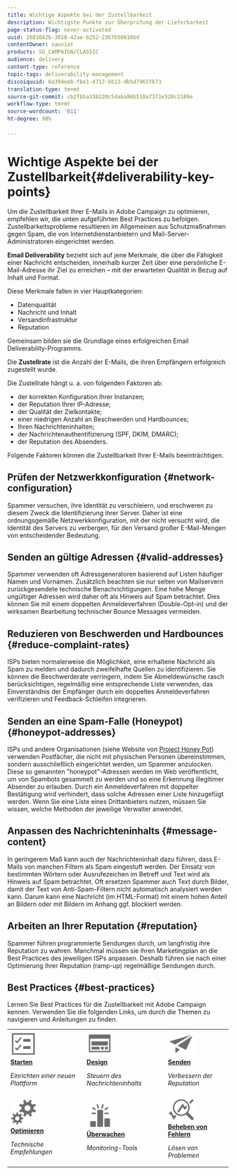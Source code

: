 ```yaml
---
title: Wichtige Aspekte bei der Zustellbarkeit
description: Wichtigste Punkte zur Überprüfung der Lieferbarkeit
page-status-flag: never-activated
uuid: 2681042b-3018-42ae-b252-2367b56616bd
contentOwner: sauviat
products: SG_CAMPAIGN/CLASSIC
audience: delivery
content-type: reference
topic-tags: deliverability-management
discoiquuid: 6a394eeb-fbe1-4712-bb13-db5d7965fb73
translation-type: tm+mt
source-git-commit: cb2fb5a338220c54aba96b510a7371e520c2189e
workflow-type: tm+mt
source-wordcount: '611'
ht-degree: 98%

---
```



# Wichtige Aspekte bei der Zustellbarkeit{#deliverability-key-points}

Um die Zustellbarkeit Ihrer E-Mails in Adobe Campaign zu optimieren, empfehlen wir, die unten aufgeführten Best Practices zu befolgen. Zustellbarkeitsprobleme resultieren im Allgemeinen aus Schutzmaßnahmen gegen Spam, die von Internetdienstanbietern und Mail-Server-Administratoren eingerichtet werden.

**Email Deliverability** bezieht sich auf jene Merkmale, die über die Fähigkeit einer Nachricht entscheiden, innerhalb kurzer Zeit über eine persönliche E-Mail-Adresse ihr Ziel zu erreichen – mit der erwarteten Qualität in Bezug auf Inhalt und Format.

Diese Merkmale fallen in vier Hauptkategorien:
* Datenqualität
* Nachricht und Inhalt
* Versandinfrastruktur
* Reputation

Gemeinsam bilden sie die Grundlage eines erfolgreichen Email Deliverability-Programms.

Die **Zustellrate** ist die Anzahl der E-Mails, die ihren Empfängern erfolgreich zugestellt wurde.

Die Zustellrate hängt u. a. von folgenden Faktoren ab:
* der korrekten Konfiguration Ihrer Instanzen;
* der Reputation Ihrer IP-Adresse;
* der Qualität der Zielkontakte;
* einer niedrigen Anzahl an Beschwerden und Hardbounces;
* Ihren Nachrichteninhalten;
* der Nachrichtenauthentifizierung (SPF, DKIM, DMARC);
* der Reputation des Absenders.

Folgende Faktoren können die Zustellbarkeit Ihrer E-Mails beeinträchtigen.

## Prüfen der Netzwerkkonfiguration {#network-configuration}

Spammer versuchen, ihre Identität zu verschleiern, und erschweren zu diesem Zweck die Identifizierung ihrer Server. Daher ist eine ordnungsgemäße Netzwerkkonfiguration, mit der nicht versucht wird, die Identität des Servers zu verbergen, für den Versand großer E-Mail-Mengen von entscheidender Bedeutung.

## Senden an gültige Adressen {#valid-addresses}

Spammer verwenden oft Adressgeneratoren basierend auf Listen häufiger Namen und Vornamen. Zusätzlich beachten sie nur selten von Mailservern zurückgesendete technische Benachrichtigungen. Eine hohe Menge ungültiger Adressen wird daher oft als Hinweis auf Spam betrachtet. Dies können Sie mit einem doppelten Anmeldeverfahren (Double-Opt-in) und der wirksamen Bearbeitung technischer Bounce Messages vermeiden.

## Reduzieren von Beschwerden und Hardbounces {#reduce-complaint-rates}

ISPs bieten normalerweise die Möglichkeit, eine erhaltene Nachricht als Spam zu melden und dadurch zweifelhafte Quellen zu identifizieren. Sie können die Beschwerderate verringern, indem Sie Abmeldewünsche rasch berücksichtigen, regelmäßig eine entsprechende Liste verwenden, das Einverständnis der Empfänger durch ein doppeltes Anmeldeverfahren verifizieren und Feedback-Schleifen integrieren.

## Senden an eine Spam-Falle (Honeypot){#honeypot-addresses}

ISPs und andere Organisationen (siehe Website von [Project Honey Pot](https://www.projecthoneypot.org/)) verwenden Postfächer, die nicht mit physischen Personen übereinstimmen, sondern ausschließlich eingerichtet werden, um Spammer anzulocken. Diese so genannten &quot;honeypot&quot;-Adressen werden im Web veröffentlicht, um von Spambots gesammelt zu werden und so eine Erkennung illegitimer Absender zu erlauben. Durch ein Anmeldeverfahren mit doppelter Bestätigung wird verhindert, dass solche Adressen einer Liste hinzugefügt werden. Wenn Sie eine Liste eines Drittanbieters nutzen, müssen Sie wissen, welche Methoden der jeweilige Verwalter anwendet.

## Anpassen des Nachrichteninhalts {#message-content}

In geringerem Maß kann auch der Nachrichteninhalt dazu führen, dass E-Mails von manchen Filtern als Spam eingestuft werden. Der Einsatz von bestimmten Wörtern oder Ausrufezeichen im Betreff und Text wird als Hinweis auf Spam betrachtet. Oft ersetzen Spammer auch Text durch Bilder, damit der Text von Anti-Spam-Filtern nicht automatisch analysiert werden kann. Darum kann eine Nachricht (im HTML-Format) mit einem hohen Anteil an Bildern oder mit Bildern im Anhang ggf. blockiert werden.

## Arbeiten an Ihrer Reputation {#reputation}

Spammer führen programmierte Sendungen durch, um langfristig ihre Reputation zu wahren. Manchmal müssen sie ihren Marketingplan an die Best Practices des jeweiligen ISPs anpassen. Deshalb führen sie nach einer Optimierung ihrer Reputation (ramp-up) regelmäßige Sendungen durch.

## Best Practices {#best-practices}

Lernen Sie Best Practices für die Zustellbarkeit mit Adobe Campaign kennen. Verwenden Sie die folgenden Links, um durch die Themen zu navigieren und Anleitungen zu finden.

<table>
<tr>
  <td>
    <a href="starting-new-platform.md">
      <img alt="Starten" src="assets/do-not-localize/start.svg" width="60px"/>
    </a>
    <div>
      <a href="starting-new-platform.md">
    <strong>Starten</strong>
    </a>
    </div>
    <p>
    <em>Einrichten einer neuen Plattform</em>
    <p>
  </td>
   <td>
    <a href="control-message-content.md">
      <img alt="Design" src="assets/do-not-localize/design.svg" width="60px"/>
    </a>
    <div>
      <a href="control-message-content.md">
    <strong>Design</strong>
    </a>
    </div>
    <p>
    <em>Steuern des Nachrichteninhalts</em>
    <p>
  </td>
  <td>
    <a href="improve-reputation.md">
      <img alt="Design" src="assets/do-not-localize/check.svg" width="60px"/>
    </a>
    <div>
      <a href="improve-reputation.md">
    <strong>Senden</strong>
    </a>
    </div>
    <p>
    <em>Verbessern der Reputation</em>
    <p>
  </td>
</tr>
<tr>
  <td>
    <a href="technical-recommendations.md">
      <img alt="Optimieren" src="assets/do-not-localize/optimize.svg" width="60px"/>
    </a>
    <div>
      <a href="technical-recommendations.md">
    <strong>Optimieren</strong>
    </a>
    </div>
    <p>
    <em>Technische Empfehlungen</em>
    <p>
  </td>
   <td>
    <a href="monitoring-deliverability.md">
      <img alt="Prüfen" src="assets/do-not-localize/monitor.svg" width="60px"/>
    </a>
    <div>
      <a href="monitoring-deliverability.md">
    <strong>Überwachen</strong>
    </a>
    </div>
    <p>
    <em>Monitoring-Tools</em>
    <p>
  </td>
  <td>
    <a href="deliverability-faq.md">
      <img alt="Optimieren" src="assets/do-not-localize/troubleshoot.svg" width="60px"/>
    </a>
    <div>
      <a href="deliverability-faq.md">
    <strong>Beheben von Fehlern</strong>
    </a>
    </div>
    <p>
    <em>Lösen von Problemen</em>
    <p>
  </td>
</tr>
</table>
